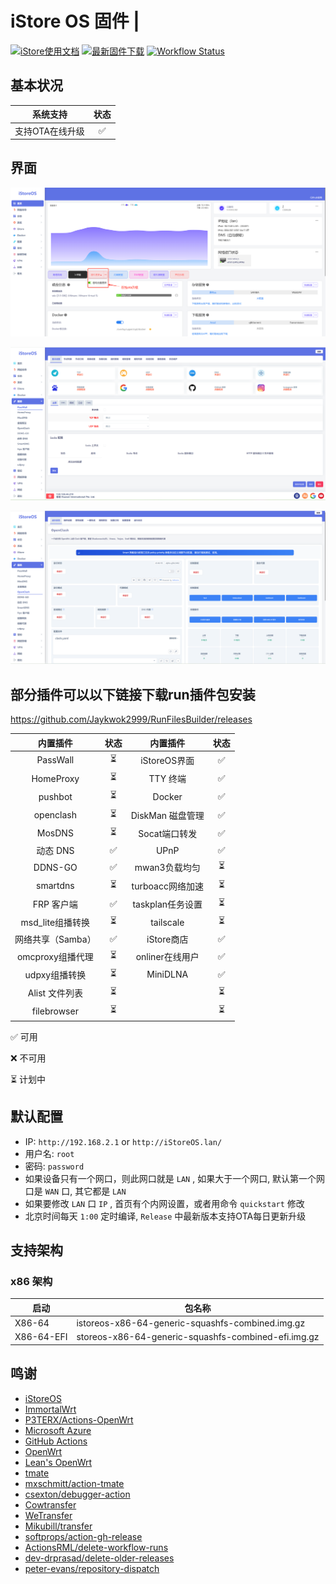 # iStore OS 固件 | 

[![iStore使用文档](https://img.shields.io/badge/使用文档-iStore%20OS-brightgreen?style=flat-square)](https://doc.linkease.com/zh/guide/istoreos) [![最新固件下载](https://img.shields.io/github/v/release/draco-china/istoreos-rk35xx-actions?style=flat-square&label=最新固件下载)](../../releases/latest)
[![Workflow Status](https://github.com/Jaykwok2999/istoreos-actions/actions/workflows/Builser-istoreos-24.10.3-X86_64.yml/badge.svg)](https://github.com/Jaykwok2999/istoreos-actions/actions/workflows/Builser-istoreos-24.10.3-X86_64.yml)

## 基本状况
| 系统支持                      | 状态 |
|:----------------------------:|:----:|
| 支持OTA在线升级                | ✅  |

## 界面

![screenshots](./diy/iStoreOS1.png)

![screenshots](./diy/iStoreOS2.png)

![screenshots](./diy/iStoreOS3.png)

## 部分插件可以以下链接下载run插件包安装
https://github.com/Jaykwok2999/RunFilesBuilder/releases

| 内置插件                 | 状态 | 内置插件         | 状态 |
|:------------------------:|:----:|:----------------:|:----:|
| PassWall                 | ⏳   | iStoreOS界面     | ✅   |
| HomeProxy                | ⏳   | TTY 终端         | ✅   |
| pushbot                  | ⏳   |  Docker          | ✅   |
| openclash                | ⏳   | DiskMan 磁盘管理 | ✅   |
| MosDNS                   | ⏳  | Socat端口转发           | ✅   |
| 动态 DNS                 | ✅   | UPnP            | ✅   |
| DDNS-GO                 | ✅   | mwan3负载均匀            | ⏳   |
| smartdns                | ⏳   | turboacc网络加速         | ⏳   |
| FRP 客户端               | ✅   | taskplan任务设置         | ⏳   |
| msd_lite组播转换         | ⏳   |  tailscale       | ⏳   |
| 网络共享（Samba）        | ✅   |  iStore商店      | ✅   |
| omcproxy组播代理         | ⏳   |  onliner在线用户    | ✅   |
| udpxy组播转换            | ⏳   |   MiniDLNA     | ✅  |
| Alist 文件列表           | ⏳   |                | ⏳   |
| filebrowser              | ⏳   |               | ⏳   |

✅ 可用

❌ 不可用

⏳ 计划中


## 默认配置

- IP: `http://192.168.2.1` or `http://iStoreOS.lan/`
- 用户名: `root`
- 密码: `password`
- 如果设备只有一个网口，则此网口就是 `LAN` , 如果大于一个网口, 默认第一个网口是 `WAN` 口, 其它都是 `LAN`
- 如果要修改 `LAN` 口 `IP` , 首页有个内网设置，或者用命令 `quickstart` 修改
- 北京时间每天 `1:00` 定时编译, `Release` 中最新版本支持OTA每日更新升级
## 支持架构

### x86 架构

| 启动       | 包名称                                              |
| ---------- | --------------------------------------------------- |
| X86-64     | istoreos-x86-64-generic-squashfs-combined.img.gz    |
| X86-64-EFI | storeos-x86-64-generic-squashfs-combined-efi.img.gz |

## 鸣谢

- [iStoreOS](https://github.com/istoreos/istoreos)
- [ImmortalWrt](https://github.com/immortalwrt/immortalwrt)
- [P3TERX/Actions-OpenWrt](https://github.com/P3TERX/Actions-OpenWrt)
- [Microsoft Azure](https://azure.microsoft.com)
- [GitHub Actions](https://github.com/features/actions)
- [OpenWrt](https://github.com/openwrt/openwrt)
- [Lean&#39;s OpenWrt](https://github.com/coolsnowwolf/lede)
- [tmate](https://github.com/tmate-io/tmate)
- [mxschmitt/action-tmate](https://github.com/mxschmitt/action-tmate)
- [csexton/debugger-action](https://github.com/csexton/debugger-action)
- [Cowtransfer](https://cowtransfer.com)
- [WeTransfer](https://wetransfer.com/)
- [Mikubill/transfer](https://github.com/Mikubill/transfer)
- [softprops/action-gh-release](https://github.com/softprops/action-gh-release)
- [ActionsRML/delete-workflow-runs](https://github.com/ActionsRML/delete-workflow-runs)
- [dev-drprasad/delete-older-releases](https://github.com/dev-drprasad/delete-older-releases)
- [peter-evans/repository-dispatch](https://github.com/peter-evans/repository-dispatch)
